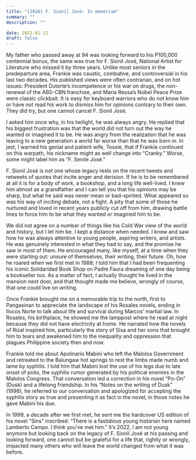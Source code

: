 ```yaml
---
title: "[1026] F. Sionil José: In memoriam"
summary: ""
description: ""

date: 2022-01-12
draft: false
---
```


My father who passed away at 94 was looking forward to his P100,000 centennial bonus, the same was true for F. Sionil José, National Artist for Literature who missed it by three years. Unlike most seniors in the predeparture area, Frankie was caustic, combative, and controversial in his last two decades. His published views were often contrarian, and on hot issues: President Duterte’s incompetence or his war on drugs, the non-renewal of the ABS-CBN franchise, and Maria Ressa’s Nobel Peace Prize were classic clickbait. It is easy for keyboard warriors who do not know him or have not read his work to dismiss him for opinions contrary to their own. They did try, but one cannot cancel F. Sionil José.

I asked him once why, in his twilight, he was always angry. He replied that his biggest frustration was that the world did not turn out the way he wanted or imagined it to be. He was angry from the realization that he was leaving to a new generation a world far worse than that he was born in. In jest, I warned his genial and patient wife, Tessie, that if Frankie continued on this warpath, his nickname might as well change into “Cranky.” Worse, some might label him as “F. Senile José.”

F. Sionil José is not one whose legacy rests on the recent tweets and retweets of quotes that incite anger and derision. If he is to be remembered at all it is for a body of work, a bookshop, and a long life well-lived. I knew him almost as a grandfather and I can tell you that his opinions may be sharp, but what he said was never mean or bad-spirited. What appeared so was his way of inciting debate, not a fight. A pity that some of those he nurtured and loved in recent years publicly cut off from him, drawing battle lines to force him to be what they wanted or imagined him to be.

We did not agree on a number of things like his Cold War view of the world and history, but I let him be. I kept a distance when needed. I knew and saw how he was always attentive to young people, aspiring writers, and artists. He was genuinely interested in what they had to say, and the promise he saw in most of them. He encouraged many, like myself, at a time when they were starting out: unsure of themselves, their writing, their future. Oh, how he roared when we first met in 1988; I told him that I had been frequenting his iconic Solidaridad Book Shop on Padre Faura dreaming of one day being a bookseller too. As a matter of fact, I actually thought he lived in the mansion next door, and that thought made me believe, wrongly of course, that one could live on writing.

Once Frankie brought me on a memorable trip to the north, first to Pangasinan to appreciate the landscape of his Rosales novels, ending in Ilocos Norte to talk about life and survival during Marcos’ martial law. In Rosales, his birthplace, he showed me the lamppost where he read at night because they did not have electricity at home. He narrated how the novels of Rizal inspired him, particularly the story of Sisa and her sons that brought him to tears and awakened him to the inequality and oppression that plagues Philippine society then and now.

Frankie told me about Apolinario Mabini who left the Malolos Government and retreated to the Balungaw hot springs to rest the limbs made numb and lame by syphilis. I told him that Mabini lost the use of his legs due to late onset of polio, the syphilis rumor generated by his political enemies in the Malolos Congress. That conversation led a correction in his novel “Po-On” (Dusk) and a lifelong friendship. In his “Notes on the writing of Dusk” (1998), he referred to our conversation and apologized for accepting the syphilis story as true and presenting it as fact in the novel, in those notes he gave Mabini his due.

In 1999, a decade after we first met, he sent me the hardcover US edition of his novel “Sins” inscribed: “There is a fastidious young historian here named Lamberto Campo. I think you’ve met him.” It’s 2022, I am not young anymore but looking back on the legacy of F. Sionil José at his passing and looking forward, one cannot but be grateful for a life that, rightly or wrongly, impacted many others who will leave the world changed from what it was before.
